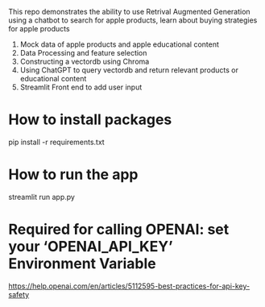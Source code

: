 This repo demonstrates the ability to use Retrival Augmented Generation using a chatbot to search for apple products, learn about buying strategies for apple products

1. Mock data of apple products and apple educational content
2. Data Processing and feature selection
3. Constructing a vectordb using Chroma
4. Using ChatGPT to query vectordb and return relevant products or educational content
4. Streamlit Front end to add user input 

# How to install packages 
pip install -r requirements.txt

# How to run the app
streamlit run app.py

# Required for calling OPENAI: set your ‘OPENAI_API_KEY’ Environment Variable
https://help.openai.com/en/articles/5112595-best-practices-for-api-key-safety




